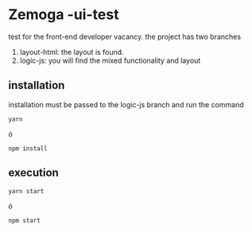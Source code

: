 # Zemoga -ui-test

test for the front-end developer vacancy.
the project has two branches

1. layout-html: the layout is found.
2. logic-js: you will find the mixed functionality and layout

## installation

installation must be passed to the logic-js branch and run the command

```
yarn
```

ó

```
npm install
```

## execution

```
yarn start
```

ó

```
npm start
```

